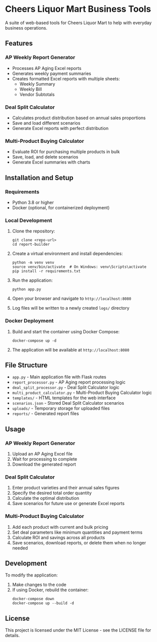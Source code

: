 # Cheers Liquor Mart Business Tools

A suite of web-based tools for Cheers Liquor Mart to help with everyday business operations.

## Features

### AP Weekly Report Generator
- Processes AP Aging Excel reports
- Generates weekly payment summaries
- Creates formatted Excel reports with multiple sheets:
  - Weekly Summary
  - Weekly Bill
  - Vendor Subtotals

### Deal Split Calculator
- Calculates product distribution based on annual sales proportions
- Save and load different scenarios
- Generate Excel reports with perfect distribution

### Multi-Product Buying Calculator
- Evaluate ROI for purchasing multiple products in bulk
- Save, load, and delete scenarios
- Generate Excel summaries with charts

## Installation and Setup

### Requirements
- Python 3.8 or higher
- Docker (optional, for containerized deployment)

### Local Development

1. Clone the repository:
   ```
   git clone <repo-url>
   cd report-builder
   ```

2. Create a virtual environment and install dependencies:
   ```
   python -m venv venv
   source venv/bin/activate  # On Windows: venv\Scripts\activate
   pip install -r requirements.txt
   ```

3. Run the application:
   ```
   python app.py
   ```

4. Open your browser and navigate to `http://localhost:8080`
5. Log files will be written to a newly created `logs/` directory

### Docker Deployment

1. Build and start the container using Docker Compose:
   ```
   docker-compose up -d
   ```

2. The application will be available at `http://localhost:8080`

## File Structure

- `app.py` - Main application file with Flask routes
- `report_processor.py` - AP Aging report processing logic
- `deal_split_processor.py` - Deal Split Calculator logic
- `multi_product_calculator.py` - Multi-Product Buying Calculator logic
- `templates/` - HTML templates for the web interface
- `scenarios.json` - Stored Deal Split Calculator scenarios
- `uploads/` - Temporary storage for uploaded files
- `reports/` - Generated report files

## Usage

### AP Weekly Report Generator
1. Upload an AP Aging Excel file
2. Wait for processing to complete
3. Download the generated report

### Deal Split Calculator
1. Enter product varieties and their annual sales figures
2. Specify the desired total order quantity
3. Calculate the optimal distribution
4. Save scenarios for future use or generate Excel reports

### Multi-Product Buying Calculator
1. Add each product with current and bulk pricing
2. Set deal parameters like minimum quantities and payment terms
3. Calculate ROI and savings across all products
4. Save scenarios, download reports, or delete them when no longer needed

## Development

To modify the application:

1. Make changes to the code
2. If using Docker, rebuild the container:
   ```
   docker-compose down
   docker-compose up --build -d
   ```

## License

This project is licensed under the MIT License - see the LICENSE file for details.
